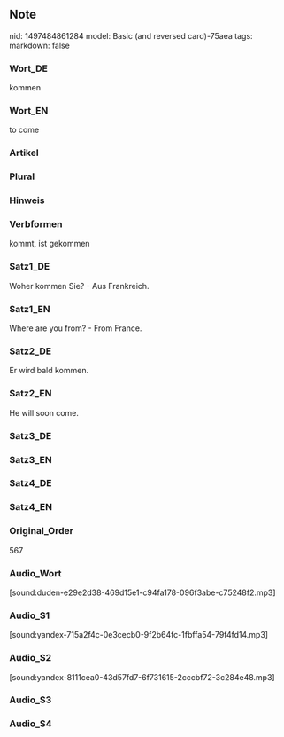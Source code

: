 ## Note
nid: 1497484861284
model: Basic (and reversed card)-75aea
tags: 
markdown: false

### Wort_DE
kommen

### Wort_EN
to come

### Artikel


### Plural


### Hinweis


### Verbformen
kommt, ist gekommen

### Satz1_DE
Woher kommen Sie? - Aus Frankreich.

### Satz1_EN
Where are you from? - From France.

### Satz2_DE
Er wird bald kommen.

### Satz2_EN
He will soon come.

### Satz3_DE


### Satz3_EN


### Satz4_DE


### Satz4_EN


### Original_Order
567

### Audio_Wort
[sound:duden-e29e2d38-469d15e1-c94fa178-096f3abe-c75248f2.mp3]

### Audio_S1
[sound:yandex-715a2f4c-0e3cecb0-9f2b64fc-1fbffa54-79f4fd14.mp3]

### Audio_S2
[sound:yandex-8111cea0-43d57fd7-6f731615-2cccbf72-3c284e48.mp3]

### Audio_S3


### Audio_S4

